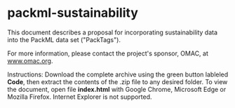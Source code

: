 # packml-sustainability

This document describes a proposal for incorporating sustainability data into the 
PackML data set ("PackTags").

For more information, please contact the project's sponsor, OMAC, at www.omac.org.


Instructions: Download the complete archive using the green button lableled **Code**, then extract
the contents of the .zip file to any desired folder.  To view the document, open file **index.html**
with Google Chrome, Microsoft Edge or Mozilla Firefox.  Internet Explorer is not supported.